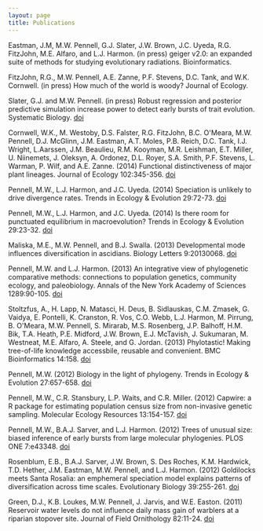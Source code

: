 ```yaml
---
layout: page
title: Publications
---
```


Eastman, J.M, M.W. Pennell, G.J. Slater, J.W. Brown, J.C. Uyeda, R.G. FitzJohn, M.E. Alfaro, and L.J. Harmon. (in press) geiger v2.0: an expanded suite of methods for studying evolutionary radiations. Bioinformatics.

FitzJohn, R.G., M.W. Pennell, A.E. Zanne, P.F. Stevens, D.C. Tank, and W.K. Cornwell. (in press) How much of the world is woody? Journal of Ecology.

Slater, G.J. and M.W. Pennell. (in press) Robust regression and posterior predictive simulation increase power to detect early bursts of trait evolution. Systematic Biology. [doi](http://sysbio.oxfordjournals.org/content/early/2013/11/22/sysbio.syt066.short)

Cornwell, W.K., M. Westoby, D.S. Falster, R.G. FitzJohn, B.C. O'Meara, M.W. Pennell, D.J. McGlinn, J.M. Eastman, A.T. Moles, P.B. Reich, D.C. Tank, I.J. Wright, L.Aarssen, J.M. Beaulieu, R.M. Kooyman, M.R. Leishman, E.T. Miller, U. Niinemets, J. Oleksyn, A. Ordonez, D.L. Royer, S.A. Smith, P.F. Stevens, L. Warman, P. Wilf, and A.E. Zanne. (2014) Functional distinctiveness of major plant lineages. Journal of Ecology 102:345-356. [doi](http://onlinelibrary.wiley.com/doi/10.1111/1365-2745.12208/full)

Pennell, M.W., L.J. Harmon, and J.C. Uyeda. (2014) Speciation is unlikely to drive divergence rates. Trends in Ecology & Evolution 29:72-73. [doi](http://www.sciencedirect.com/science/article/pii/S0169534713003054)

Pennell, M.W., L.J. Harmon, and J.C. Uyeda. (2014) Is there room for punctuated equilibrium in macroevolution? Trends in Ecology & Evolution 29:23-32. [doi](http://www.sciencedirect.com/science/article/pii/S0169534713001997)

Maliska, M.E., M.W. Pennell, and B.J. Swalla. (2013) Developmental mode influences diversification in ascidians. Biology Letters 9:20130068. [doi](http://171.66.127.192/content/9/3/20130068.short)

Pennell, M.W. and L.J. Harmon. (2013) An integrative view of phylogenetic comparative methods: connections to population genetics, community ecology, and paleobiology. Annals of the New York Academy of Sciences 1289:90-105. [doi](http://onlinelibrary.wiley.com/doi/10.1111/nyas.12157/full)

Stoltzfus, A., H. Lapp, N. Matasci, H. Deus, B. Sidlauskas, C.M. Zmasek, G. Vaidya, E. Pontelli, K. Cranston, R. Vos, C.O. Webb, L.J. Harmon, M. Pirrung, B. O'Meara, M.W. Pennell, S. Mirarab, M.S. Rosenberg, J.P. Balhoff, H.M. Bik, T.A. Heath, P.E. Midford, J.W. Brown, E.J. McTavish, J. Sukumaran, M. Westneat, M.E. Alfaro, A. Steele, and G. Jordan. (2013) Phylotastic! Making tree-of-life knowledge accessbile, reusable and convenient. BMC Bioinformatics 14:158. [doi](http://www.biomedcentral.com/1471-2105/14/158)

Pennell, M.W. (2012) Biology in the light of phylogeny. Trends in Ecology & Evolution 27:657-658. [doi](http://www.sciencedirect.com/science/article/pii/S0169534712001899)

Pennell, M.W., C.R. Stansbury, L.P. Waits, and C.R. Miller. (2012) Capwire: a R package for estimating population census size from non-invasive genetic sampling. Molecular Ecology Resources 13:154-157. [doi](http://onlinelibrary.wiley.com/doi/10.1111/1755-0998.12019/full)

Pennell, M.W., B.A.J. Sarver, and L.J. Harmon. (2012) Trees of unusual size: biased inference of early bursts from large molecular phylogenies. PLOS ONE 7:e43348. [doi](http://www.plosone.org/article/info%3Adoi%2F10.1371%2Fjournal.pone.0043348)

Rosenblum, E.B., B.A.J. Sarver, J.W. Brown, S. Des Roches, K.M. Hardwick, T.D. Hether, J.M. Eastman, M.W. Pennell, and L.J. Harmon. (2012) Goldilocks meets Santa Rosalia: an emphemeral speciation model explains patterns of diversification across time scales. Evolutionary Biology 39:255-261. [doi](http://link.springer.com/article/10.1007/s11692-012-9171-x)

Green, D.J., K.B. Loukes, M.W. Pennell, J. Jarvis, and W.E. Easton. (2011) Reservoir water levels do not influence daily mass gain of warblers at a riparian stopover site. Journal of Field Ornithology 82:11-24. [doi](http://onlinelibrary.wiley.com/doi/10.1111/j.1557-9263.2010.00303.x/full)



